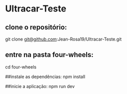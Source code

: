 # Ultracar-Teste

## clone o repositório:
git clone git@github.com:Jean-Rosa19/Ultracar-Teste.git

## entre na pasta four-wheels:
cd four-wheels

##instale as dependências:
npm install

##inicie a aplicação:
npm run dev
